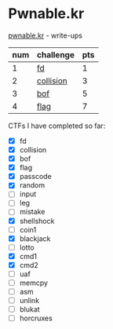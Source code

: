 # Pwnable.kr
[pwnable.kr](https://pwnable.kr) - write-ups

num | challenge | pts
--- | --- | ---
1 | [fd](/fd.md) | 1
2 | [collision](/collision.md) | 3
3 | [bof](/bof.md) | 5
4 | [flag](/flag.md) | 7

CTFs I have completed so far:

- [x] fd
- [x] collision
- [x] bof
- [x] flag
- [x] passcode
- [x] random
- [ ] input
- [ ] leg
- [ ] mistake
- [x] shellshock
- [ ] coin1
- [x] blackjack
- [ ] lotto
- [x] cmd1
- [x] cmd2
- [ ] uaf
- [ ] memcpy
- [ ] asm
- [ ] unlink
- [ ] blukat
- [ ] horcruxes
